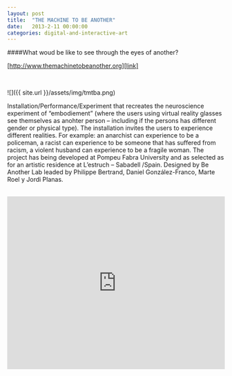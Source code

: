```yaml
---
layout: post
title:  "THE MACHINE TO BE ANOTHER"
date:   2013-2-11 00:00:00
categories: digital-and-interactive-art
---
```

####What woud be like to see through the eyes of another?<br/>

[http://www.themachinetobeanother.org][link]

[link]: http://www.themachinetobeanother.org
<br/>

![]({{ site.url }}/assets/img/tmtba.png)


Installation/Performance/Experiment that recreates the neuroscience experiment of “embodiement” (where the users using virtual reality glasses see themselves as anohter person – including if the persons has different gender or physical type). The installation invites the users to experience different realities. For example: an anarchist can experience to be a policeman, a racist can experience to be someone that has suffered from racism, a violent husband can experience to be a fragile woman. The project has being developed at Pompeu Fabra University and as selected as for an artistic residence at L’estruch – Sabadell /Spain. Designed by Be Another Lab leaded by Philippe Bertrand, Daniel González-Franco, Marte Roel y Jordi Planas.<br/><br/>

<iframe src="http://player.vimeo.com/video/52845462?title=0&amp;byline=0&amp;portrait=0" frameborder="0" width="100%" height="400"></iframe><br/><br/>